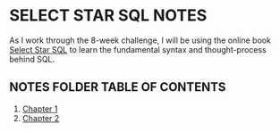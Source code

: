 # SELECT STAR SQL NOTES

As I work through the 8-week challenge, I will be using the online book [Select Star SQL](https://selectstarsql.com/) to learn the fundamental syntax and thought-process behind SQL.

## NOTES FOLDER TABLE OF CONTENTS
1. [Chapter 1](https://github.com/r0hankrishnan/8-week-sql/blob/main/Notes/Chapter-1.md)
2. [Chapter 2]()
